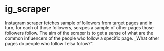 # ig_scraper
Instagram scraper fetches sample of followers from target pages and in turn, for each of those followers, scrapes a sample of other pages those followers follow. The aim of the scraper is to get a sense of what are the common influencers of the people who follow a specific page. _What other pages do people who follow Telsa follow?".
